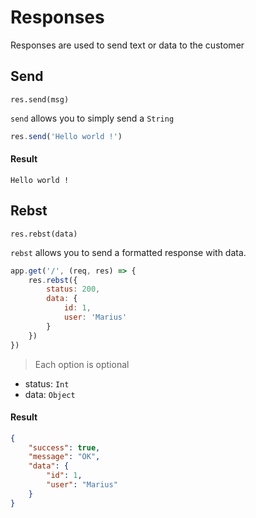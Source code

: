 # Responses
Responses are used to send text or data to the customer

## Send

`res.send(msg)`

`send` allows you to simply send a `String`

```javascript
res.send('Hello world !')
```

#### Result
```
Hello world !
```

## Rebst

`res.rebst(data)`

`rebst` allows you to send a formatted response with data. 

```javascript
app.get('/', (req, res) => {
    res.rebst({
        status: 200,
        data: {
            id: 1,
            user: 'Marius'
        }
    })
})
```
> Each option is optional

- status: `Int`
- data: `Object`

#### Result
```json
{
    "success": true,
    "message": "OK",
    "data": {
        "id": 1,
        "user": "Marius"
    }
}
```